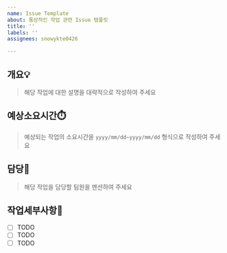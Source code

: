 ```yaml
---
name: Issue Template
about: 통상적인 작업 관련 Issue 템플릿
title: ''
labels: ''
assignees: snowykte0426

---
```


## 개요💡
> 해당 작업에 대한 설명을 대략적으로 작성하여 주세요
## 예상소요시간⏱️
> 예상되는 작업의 소요시간을 ``yyyy/mm/dd~yyyy/mm/dd`` 형식으로 작성하여 주세요
## 담당👤
> 해당 작업을 담당할 팀원을 멘션하여 주세요
## 작업세부사항📑
- [ ] TODO
- [ ] TODO
- [ ] TODO
